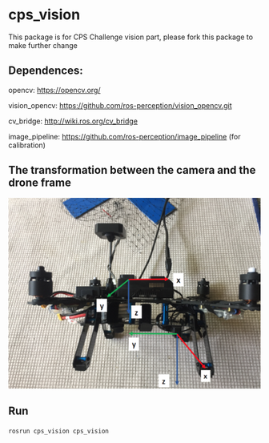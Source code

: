 # cps_vision

This package is for CPS Challenge vision part, please fork this package to make further change

## Dependences:
opencv: https://opencv.org/

vision_opencv: https://github.com/ros-perception/vision_opencv.git

cv_bridge: http://wiki.ros.org/cv_bridge

image_pipeline: https://github.com/ros-perception/image_pipeline (for calibration)

## The transformation between the camera and the drone frame
![Alt text](/competition_packages/cps_vision/frames.png?raw=true)

## Run
`rosrun cps_vision cps_vision`
